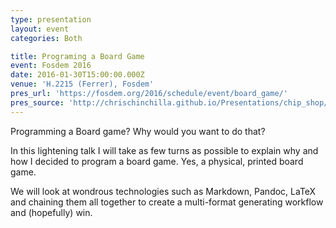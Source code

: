 ```yaml
---
type: presentation
layout: event
categories: Both

title: Programing a Board Game
event: Fosdem 2016
date: 2016-01-30T15:00:00.000Z
venue: 'H.2215 (Ferrer), Fosdem'
pres_url: 'https://fosdem.org/2016/schedule/event/board_game/'
pres_source: 'http://chrischinchilla.github.io/Presentations/chip_shop/fosdem.html'
---
```


Programming a Board game? Why would you want to do that?

In this lightening talk I will take as few turns as possible to explain why and how I decided to program a board game. Yes, a physical, printed board game.

We will look at wondrous technologies such as Markdown, Pandoc, LaTeX and chaining them all together to create a multi-format generating workflow and (hopefully) win.
